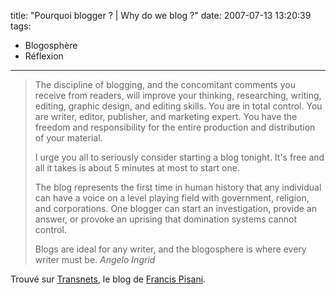title: "Pourquoi blogger ? | Why do we blog ?"
date: 2007-07-13 13:20:39
tags:
  - Blogosphère
  - Réflexion
---

> The discipline of blogging, and the concomitant comments you receive from readers, will improve your thinking, researching, writing, editing, graphic design, and editing skills. You are in total control. You are writer, editor, publisher, and marketing expert. You have the freedom and responsibility for the entire production and distribution of your material.
> 
>   I urge you all to seriously consider starting a blog tonight. It's free and all it takes is about 5 minutes at most to start one.
> 
>   The blog represents the first time in human history that any individual can have a voice on a level playing field with government, religion, and corporations. One blogger can start an investigation, provide an answer, or provoke an uprising that domination systems cannot control.
> 
>   Blogs are ideal for any writer, and the blogosphere is where every writer must be.
>   <cite>Angelo Ingrid</cite>

Trouvé sur [Transnets](//pisani.blog.lemonde.fr/2007/07/12/ecrire-bloguer/), le blog de [Francis Pisani](//pisani.blog.lemonde.fr/a-propos/).